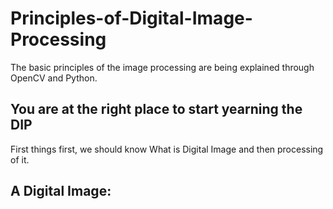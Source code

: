 # Principles-of-Digital-Image-Processing
The basic principles of the image processing are being explained through OpenCV and Python. 

## You are at the right place to start yearning the DIP

First things first, we should know What is Digital Image and then processing of it.

## A Digital Image: 

